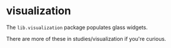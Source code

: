 # visualization

The `lib.visualization` package populates glass widgets.

There are more of these in studies/visualization if you're curious.